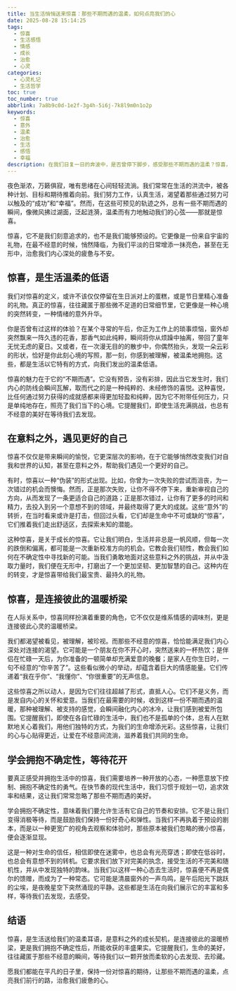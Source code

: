 ```yaml
---
title: 当生活悄悄送来惊喜：那些不期而遇的温柔，如何点亮我们的心
date: 2025-08-28 15:14:25
tags:
  - 惊喜
  - 生活感悟
  - 情感
  - 成长
  - 治愈
  - 心灵
categories:
  - 心灵札记
  - 生活哲学
toc: true
toc_number: true
abbrlink: 7a8b9c0d-1e2f-3g4h-5i6j-7k8l9m0n1o2p
keywords:
  - 惊喜
  - 意外
  - 温柔
  - 治愈
  - 生活
  - 感悟
  - 幸福
description: 在我们日复一日的奔波中，是否曾停下脚步，感受那些不期而遇的温柔？惊喜，并非总是宏大的事件，它可能是清晨的一缕阳光，是陌生人的一句善意，是内心深处突然涌现的平静。这篇文章将带你走进惊喜的内在世界，探索它如何以最柔软的方式，触动我们的灵魂，治愈我们的疲惫，并悄然改变我们对生活的认知。
---
```


夜色渐浓，万籁俱寂，唯有思绪在心间轻轻流淌。我们常常在生活的洪流中，被各种计划、目标和期待推着向前。我们努力工作，认真生活，渴望着那些通过努力可以触及的“成功”和“幸福”。然而，在这些可预见的轨迹之外，总有一些不期而遇的瞬间，像微风拂过湖面，泛起涟漪，温柔而有力地触动我们的心弦——那就是惊喜。

惊喜，它不是我们刻意追求的，也不是我们能够预设的。它更像是一份来自宇宙的礼物，在最不经意的时候，悄然降临，为我们平淡的日常增添一抹亮色，甚至在无形中，治愈我们内心深处的疲惫与不安。

## 惊喜，是生活温柔的低语

我们对惊喜的定义，或许不该仅仅停留在生日派对上的蛋糕，或是节日里精心准备的礼物。真正的惊喜，往往藏匿于那些微不足道的日常细节里，它更像是一种心境的突然转变，一种情绪的意外升华。

你是否曾有过这样的体验？在某个寻常的午后，你正为工作上的琐事烦恼，窗外却突然飘来一阵久违的花香，那香气如此纯粹，瞬间将你从烦躁中抽离，带回了童年无忧无虑的夏日。又或者，在一次漫无目的的散步中，你偶然抬头，发现一朵云彩的形状，恰好是你此刻心境的写照，那一刻，你感到被理解，被温柔地拥抱。这些，都是生活以它特有的方式，向我们发出的温柔低语。

惊喜的魅力在于它的“不期而遇”。它没有预告，没有彩排，因此当它发生时，我们内心的防线会瞬间瓦解，取而代之的是一种纯粹的、未经修饰的喜悦。这种喜悦，比任何通过努力获得的成就感都来得更加轻盈和纯粹，因为它不附带任何压力，只是单纯地存在，照亮了我们当下的心境。它提醒我们，即使生活充满挑战，也总有不经意的美好在等待我们去发现。

## 在意料之外，遇见更好的自己

惊喜不仅仅是带来瞬间的愉悦，它更深层次的影响，在于它能够悄然改变我们对自我和世界的认知，甚至在意料之外，帮助我们遇见一个更好的自己。

有时，惊喜以一种“伪装”的形式出现。比如，你曾为一次失败的尝试而沮丧，为一次错过的机会而懊悔。然而，正是那次失败，让你不得不停下来，重新审视自己的方向，从而发现了一条更适合自己的道路；正是那次错过，让你有了更多的时间和精力，去投入到另一个意想不到的领域，并最终取得了更大的成就。这些“意外”的转折，在当时看来或许是打击，但回过头看，它们却是生命中不可或缺的“惊喜”，它们推着我们走出舒适区，去探索未知的潜能。

这种惊喜，是关于成长的惊喜。它让我们明白，生活并非总是一帆风顺，但每一次的跌倒和偏离，都可能是一次重新校准方向的机会。它教会我们韧性，教会我们如何在不确定性中寻找新的可能。当我们勇敢地面对这些意料之外的挑战，并从中汲取力量时，我们便在无形中，打磨出了一个更加坚韧、更加智慧的自己。这种内在的转变，才是惊喜带给我们最宝贵、最持久的礼物。

## 惊喜，是连接彼此的温暖桥梁

在人际关系中，惊喜同样扮演着重要的角色，它不仅仅是维系情感的调味剂，更是连接彼此心灵的温暖桥梁。

我们都渴望被看见，被理解，被珍视。而那些不经意的惊喜，恰恰能满足我们内心深处对连接的渴望。它可能是一个朋友在你不开心时，突然送来的一杯热饮；是伴侣在忙碌一天后，为你准备的一顿简单却充满爱意的晚餐；是家人在你生日时，一句不经意的“你辛苦了”。这些看似微小的举动，却蕴含着巨大的情感能量。它们传递着“我在乎你”、“我懂你”、“你很重要”的无声信息。

这些惊喜之所以动人，是因为它们往往超越了形式，直抵人心。它们不是义务，而是发自内心的关怀和爱意。当我们在最需要的时候，收到这样一份不期而遇的温暖，那种被理解、被支持的感觉，会瞬间融化内心的冰冷，让我们感到被爱所包围。它提醒我们，即使在各自忙碌的生活中，我们也不是孤单的个体，总有人在默默地关心着我们，用他们独特的方式，为我们的生命增添光彩。这些惊喜，让我们的心与心贴得更近，让爱在不经意间流淌，滋养着我们共同的生命。

## 学会拥抱不确定性，等待花开

要真正感受并拥抱生活中的惊喜，我们需要培养一种开放的心态，一种愿意放下控制、拥抱不确定性的勇气。在快节奏的现代生活中，我们习惯于规划一切，追求效率和结果，这让我们常常忽略了那些不期而遇的美好。

学会拥抱不确定性，意味着我们要允许生活有它自己的节奏和安排。它不是让我们变得消极等待，而是鼓励我们保持一份好奇心和弹性。当我们不再执着于预设的剧本，而是以一种更宽广的视角去观察和体验时，那些原本被我们忽略的微小惊喜，便会逐渐显现。

这是一种对生命的信任，相信即使在迷雾中，也总会有光亮穿透；即使在低谷时，也总会有意想不到的转机。它要求我们放下对完美的执念，接受生活的不完美和随机性，并从中发现独特的韵味。当我们以这样一种心态去生活时，惊喜便不再是偶尔的馈赠，而成为了一种常态。它可能是清晨窗外的一声鸟鸣，是午后阳光下跳跃的尘埃，是夜晚星空下突然涌现的平静。这些都是生活在向我们展示它的丰富和多样，等待我们去发现，去感受。

## 结语

惊喜，是生活送给我们的温柔耳语，是意料之外的成长契机，是连接彼此的温暖桥梁，更是我们拥抱不确定性后，所能收获的丰盛果实。它提醒我们，生命的美好，往往藏匿于那些不经意的瞬间，等待我们以一颗开放而柔软的心去发现、去珍藏。

愿我们都能在平凡的日子里，保持一份对惊喜的期待，让那些不期而遇的温柔，点亮我们前行的路，治愈我们疲惫的心。